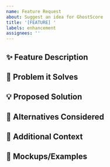 ```yaml
---
name: Feature Request
about: Suggest an idea for GhostScore
title: '[FEATURE] '
labels: enhancement
assignees: ''
---
```


## ✨ Feature Description

<!-- Özelliği açıklayın / Describe the feature -->

## 🎯 Problem it Solves

<!-- Hangi sorunu çözüyor? / What problem does it solve? -->

## 💡 Proposed Solution

<!-- Nasıl çözülebilir? / How can it be solved? -->

## 🔄 Alternatives Considered

<!-- Alternatif çözümler / Alternative solutions -->

## 📝 Additional Context

<!-- Başka bilgi / Any other context -->

## 📸 Mockups/Examples

<!-- Varsa görseller / If available -->
